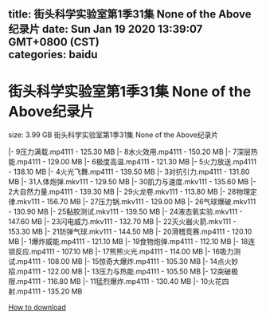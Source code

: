 
title: 街头科学实验室第1季31集 None of the Above纪录片
date: Sun Jan 19 2020 13:39:07 GMT+0800 (CST)    
categories: baidu
---

# 街头科学实验室第1季31集 None of the Above纪录片
size: 3.99 GB
 街头科学实验室第1季31集 None of the Above纪录片
 
|- 9压力满载.mp4111 - 125.30 MB
|- 8水火效用.mp4111 - 150.20 MB
|- 7深层热能.mp4111 - 129.00 MB
|- 6极度高温.mp4111 - 121.30 MB
|- 5火力放送.mp4111 - 138.10 MB
|- 4火光飞舞.mp4111 - 139.50 MB
|- 3对抗引力.mp4111 - 131.80 MB
|- 31人体炮弹.mkv111 - 129.50 MB
|- 30肌力与速度.mkv111 - 135.60 MB
|- 2大自然力量.mp4111 - 139.30 MB
|- 29火龙卷.mkv111 - 113.80 MB
|- 28物理定律.mkv111 - 156.70 MB
|- 27压力锅.mkv111 - 129.00 MB
|- 26气球爆破.mkv111 - 130.90 MB
|- 25黏胶测试.mkv111 - 139.50 MB
|- 24液态氧实验.mkv111 - 147.60 MB
|- 23闪电威力.mkv111 - 132.70 MB
|- 22灭火器火箭.mkv111 - 153.30 MB
|- 21防弹气球.mkv111 - 144.50 MB
|- 20滑稽竞赛.mp4111 - 120.10 MB
|- 1爆炸威能.mp4111 - 121.10 MB
|- 19食物炮弹.mp4111 - 112.10 MB
|- 18连锁反应.mp4111 - 107.10 MB
|- 17熊熊火光.mp4111 - 114.00 MB
|- 16吸力测试.mp4111 - 108.00 MB
|- 15惊奇大爆炸.mp4111 - 105.30 MB
|- 14点火妙招.mp4111 - 122.00 MB
|- 13压力与热能.mp4111 - 105.50 MB
|- 12突破极限.mp4111 - 116.80 MB
|- 11猛烈爆炸.mp4111 - 130.40 MB
|- 10火花四射.mp4111 - 135.20 MB

[How to download](https://bpcam.bemobtrk.com/go/2ceec3aa-1ca2-46d6-b9ff-aaa5c184517c?jno=1585)